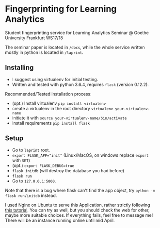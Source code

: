 # Fingerprinting for Learning Analytics
Student fingerprinting service for Learning Analytics Seminar @ Goethe University Frankfurt WS17/18 

The seminar paper is located in `/docs`, while the whole service written mostly in python is located in `/laprint`.

## Installing

* I suggest using virtualenv for initial testing. 
* Written and tested with python 3.6.4, requires `flask` (version 0.12.2).

Recommended/Tested installation process:

* (opt.) Install virtualenv `pip install virtualenv`
* create a virtualenv in the root directory `virtualenv your-virtualenv-name`
* initiate it with `source your-virtualenv-name/bin/activate`
* Install requirements `pip install flask`


## Setup

* Go to `laprint` root.
* `export FLASK_APP="init"` (Linux/MacOS, on windows replace `export` with `SET`)
* (opt.) `export FLASK_DEBUG=true`
* `flask initdb` (will destroy the database you had before)
* `flask run`
* Go to `127.0.0.1:5000`.

Note that there is a bug where flask can't find the app object, try `python -m flask run/initdb` instead.

I used Nginx on Ubuntu to serve this Application, rather strictly following [this tutorial](https://www.digitalocean.com/community/tutorials/how-to-serve-flask-applications-with-uwsgi-and-nginx-on-ubuntu-16-04). You can try as well, but you should check the web for other, maybe more suitable choices. If everything fails, feel free to message me! There will be an instance running online until mid April.